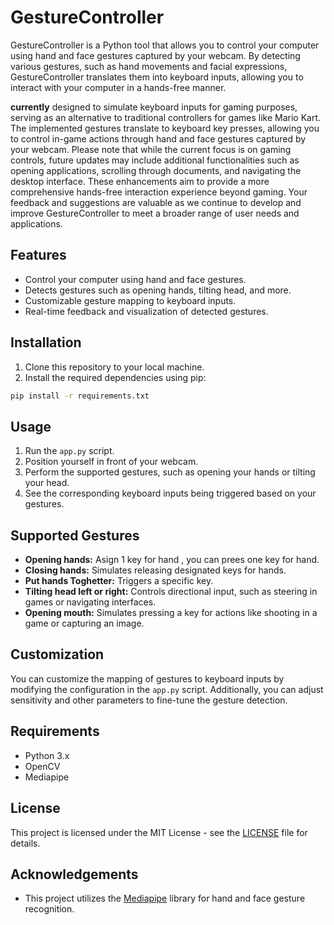 # GestureController

GestureController is a Python tool that allows you to control your computer using hand and face gestures captured by your webcam. By detecting various gestures, such as hand movements and facial expressions, GestureController translates them into keyboard inputs, allowing you to interact with your computer in a hands-free manner.

**currently** designed to simulate keyboard inputs for gaming purposes, serving as an alternative to traditional controllers for games like Mario Kart. The implemented gestures translate to keyboard key presses, allowing you to control in-game actions through hand and face gestures captured by your webcam.
Please note that while the current focus is on gaming controls, future updates may include additional functionalities such as opening applications, scrolling through documents, and navigating the desktop interface. These enhancements aim to provide a more comprehensive hands-free interaction experience beyond gaming.
Your feedback and suggestions are valuable as we continue to develop and improve GestureController to meet a broader range of user needs and applications.

## Features
- Control your computer using hand and face gestures.
- Detects gestures such as opening hands, tilting head, and more.
- Customizable gesture mapping to keyboard inputs.
- Real-time feedback and visualization of detected gestures.

## Installation
1. Clone this repository to your local machine.
2. Install the required dependencies using pip:
```bash
pip install -r requirements.txt
```

## Usage
1. Run the `app.py` script.
2. Position yourself in front of your webcam.
3. Perform the supported gestures, such as opening your hands or tilting your head.
4. See the corresponding keyboard inputs being triggered based on your gestures.


## Supported Gestures
- **Opening hands:** Asign 1 key for hand , you can prees one key for hand.
- **Closing hands:** Simulates releasing designated keys for hands.
- **Put hands Toghetter:** Triggers a specific key.
- **Tilting head left or right:** Controls directional input, such as steering in games or navigating interfaces.
- **Opening mouth:** Simulates pressing a key for actions like shooting in a game or capturing an image.


## Customization
You can customize the mapping of gestures to keyboard inputs by modifying the configuration in the `app.py` script. Additionally, you can adjust sensitivity and other parameters to fine-tune the gesture detection.

## Requirements
- Python 3.x
- OpenCV
- Mediapipe

## License
This project is licensed under the MIT License - see the [LICENSE](LICENSE) file for details.

## Acknowledgements
- This project utilizes the [Mediapipe](https://google.github.io/mediapipe/) library for hand and face gesture recognition.
